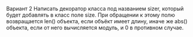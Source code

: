 Вариант 2
Написать декоратор класса под названием sizer, который будет добавлять в класс поле size. При обращении к этому полю возвращается len() объекта, если объёкт имеет длину, иначе же abs() объекта, если от него вычисляется модуль, и 0 в противном случае.
